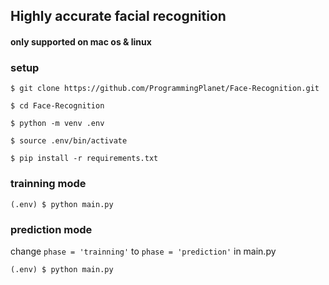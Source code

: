## Highly accurate facial recognition

#### only supported on mac os & linux 

### setup 

```
$ git clone https://github.com/ProgrammingPlanet/Face-Recognition.git

$ cd Face-Recognition

$ python -m venv .env

$ source .env/bin/activate

$ pip install -r requirements.txt

```


### trainning mode

```
(.env) $ python main.py 

```

### prediction mode

change ```phase = 'trainning'``` to ```phase = 'prediction'``` in main.py 

```
(.env) $ python main.py

```